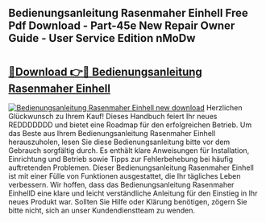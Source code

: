 ## Bedienungsanleitung Rasenmaher Einhell Free Pdf Download - Part-45e New Repair Owner Guide - User Service Edition nMoDw

# <h2><a href="http://df1aykc.blite.top/?on=Bedienungsanleitung+Rasenmaher+Einhell">🔗Download 👉🔴 Bedienungsanleitung Rasenmaher Einhell</a></h2>

[![Bedienungsanleitung Rasenmaher Einhell new download](https://i.imgur.com/lujVjoI.png)](http://df1aykc.blite.top/?on=Bedienungsanleitung+Rasenmaher+Einhell)
Herzlichen Glückwunsch zu Ihrem Kauf! Dieses Handbuch feiert Ihr neues REDDDDDDD und bietet eine Roadmap für den erfolgreichen Betrieb. Um das Beste aus Ihrem Bedienungsanleitung Rasenmaher Einhell herauszuholen, lesen Sie diese Bedienungsanleitung bitte vor dem Gebrauch sorgfältig durch. Es enthält klare Anweisungen für Installation, Einrichtung und Betrieb sowie Tipps zur Fehlerbehebung bei häufig auftretenden Problemen. Dieser Bedienungsanleitung Rasenmaher Einhell ist mit einer Fülle von Funktionen ausgestattet, die Ihr tägliches Leben verbessern. Wir hoffen, dass das Bedienungsanleitung Rasenmaher EinhellD eine klare und leicht verständliche Anleitung für den Einstieg in Ihr neues Produkt war. Sollten Sie Hilfe oder Klärung benötigen, zögern Sie bitte nicht, sich an unser Kundendienstteam zu wenden.
